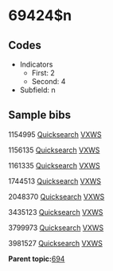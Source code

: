 # 69424$n

## Codes

-   Indicators
    -   First: 2
    -   Second: 4
-   Subfield: n

## Sample bibs

1154995 [Quicksearch](https://search.library.yale.edu/catalog/1154995) [VXWS](http://prodorbis.library.yale.edu:7014/vxws/GetHoldingsService?bibId=1154995)

1156135 [Quicksearch](https://search.library.yale.edu/catalog/1156135) [VXWS](http://prodorbis.library.yale.edu:7014/vxws/GetHoldingsService?bibId=1156135)

1161335 [Quicksearch](https://search.library.yale.edu/catalog/1161335) [VXWS](http://prodorbis.library.yale.edu:7014/vxws/GetHoldingsService?bibId=1161335)

1744513 [Quicksearch](https://search.library.yale.edu/catalog/1744513) [VXWS](http://prodorbis.library.yale.edu:7014/vxws/GetHoldingsService?bibId=1744513)

2048370 [Quicksearch](https://search.library.yale.edu/catalog/2048370) [VXWS](http://prodorbis.library.yale.edu:7014/vxws/GetHoldingsService?bibId=2048370)

3435123 [Quicksearch](https://search.library.yale.edu/catalog/3435123) [VXWS](http://prodorbis.library.yale.edu:7014/vxws/GetHoldingsService?bibId=3435123)

3799973 [Quicksearch](https://search.library.yale.edu/catalog/3799973) [VXWS](http://prodorbis.library.yale.edu:7014/vxws/GetHoldingsService?bibId=3799973)

3981527 [Quicksearch](https://search.library.yale.edu/catalog/3981527) [VXWS](http://prodorbis.library.yale.edu:7014/vxws/GetHoldingsService?bibId=3981527)

**Parent topic:**[694](../../tags/694/694.md)

